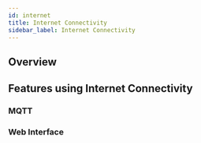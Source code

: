 ```yaml
---
id: internet
title: Internet Connectivity
sidebar_label: Internet Connectivity
---
```

## Overview

## Features using Internet Connectivity

### MQTT

### Web Interface
